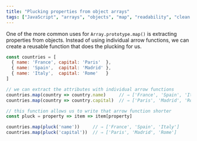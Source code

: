 ```yaml
---
title: "Plucking properties from object arrays"
tags: ["JavaScript", "arrays", "objects", "map", "readability", "clean code"]
---
```

One of the more common uses for `Array.prototype.map()` is extracting properties from objects. Instead of using individual arrow functions, we can create a reusable function that does the plucking for us.

```js
const countries = [
  { name: 'France', capital: 'Paris'  },
  { name: 'Spain',  capital: 'Madrid' },
  { name: 'Italy',  capital: 'Rome'   }
]

// we can extract the attributes with individual arrow functions
countries.map(country => country.name)     // ⇒ ['France', 'Spain', 'Italy']
countries.map(country => country.capital)  // ⇒ ['Paris', 'Madrid', 'Rome']

// this function allows us to write that arrow function shorter
const pluck = property => item => item[property]

countries.map(pluck('name'))     // ⇒ ['France', 'Spain', 'Italy']
countries.map(pluck('capital'))  // ⇒ ['Paris', 'Madrid', 'Rome']
```

